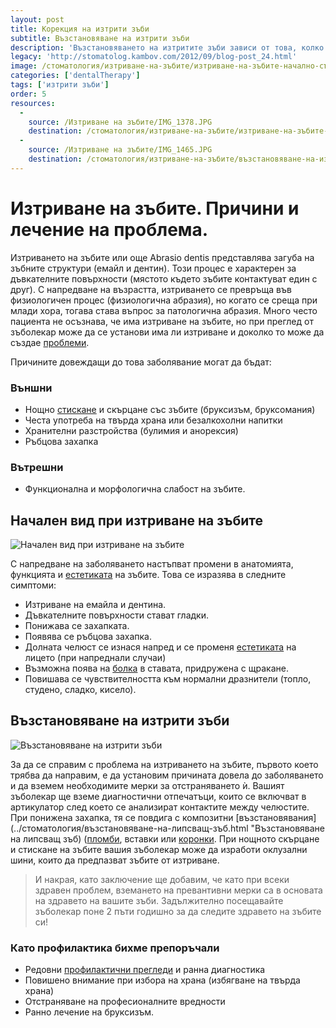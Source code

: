 ```yaml
---
layout: post
title: Корекция на изтрити зъби
subtitle: Възстановяване на изтрити зъби
description: 'Възстановяването на изтритите зъби зависи от това, колко са изтрити и дали това води до проблеми в дъвкателната функция и темпоромандибуларната става. Много често пациента не осъзнава, че има изтриване на зъбите, но при преглед от зъболекар може да се установи има ли изтриване и доколко то може да създае проблеми. '
legacy: 'http://stomatolog.kambov.com/2012/09/blog-post_24.html'
image: /стоматология/изтриване-на-зъбите/изтриване-на-зъбите-начално-състояние.jpg
categories: ['dentalTherapy']
tags: ['изтрити зъби']
order: 5
resources:
  -
    source: /Изтриване на зъбите/IMG_1378.JPG
    destination: /стоматология/изтриване-на-зъбите/изтриване-на-зъбите-начално-състояние.jpg
  -
    source: /Изтриване на зъбите/IMG_1465.JPG
    destination: /стоматология/изтриване-на-зъбите/възстановяване-на-изтрити-зъби.jpg
---
```

# Изтриване на зъбите. Причини и лечение на проблема.

Изтриването на зъбите или още Abrasio dentis представлява загуба на зъбните структури (емайл и дентин). Този процес е характерен за дъвкателните повърхности (мястото където зъбите контактуват един с друг). С напредване на възрастта, изтриването се превръща във физиологичен процес (физиологична абразия), но когато се среща при млади хора, тогава става въпрос за патологична абразия. Много често пациента не осъзнава, че има изтриване на зъбите, но при преглед от зъболекар може да се установи има ли изтриване и доколко то може да създае [проблеми](../стоматология/опасности-при-умъртяване-на-зъб-с-арсен.html "Проблеми със зъб. Опасности при умъртвяването на зъба с арсен"). 

Причините довеждащи до това заболявание могат да бъдат:

### Външни

- Нощно [стискане](../стоматология/стискане-или-скърцане-на-зъби.html "Стискана и скърцане със зъбите") и скърцане със зъбите (бруксизъм, бруксомания)
- Честа употреба на твърда храна или безалкохолни напитки
- Хранителни разстройства (булимия и анорексия)
- Ръбцова захапка

### Вътрешни

- Функционална и морфологична слабост на зъбите.

## Начален вид при изтриване на зъбите
![Начален вид при изтриване на зъбите](изтриване-на-зъбите/изтриване-на-зъбите-начално-състояние.jpg)

С напредване на заболяването настъпват промени в анатомията, функцията и [естетиката](../зъболекар/услуги/естетични-пломби.html "Естетични пломби") на зъбите. Това се изразява в следните симптоми:

- Изтриване на емайла и дентина.
- Дъвкателните повърхности стават гладки.
- Понижава се захапката.
- Появява се ръбцова захапка.
- Долната челюст се изнася напред и се променя [естетиката](../зъболекар/естетична-стоматология.html "Еатетична стоматология") на лицето (при напреднали случаи)
- Възможна поява на [болка](../стоматология/болка-във-вече-умъртвен-зъб.html "Проблеми със зъб. Болка във вече умъртвен зъб") в ставата, придружена с щракане.
- Повишава се чувствителността към нормални дразнители (топло, студено, сладко, кисело).

## Възстановяване на изтрити зъби
![Възстановяване на изтрити зъби](изтриване-на-зъбите/възстановяване-на-изтрити-зъби.jpg)

За да се справим с проблема на изтриването на зъбите, първото което трябва да направим, е да установим причината довела до заболяването и да вземем необходимите мерки за отстраняването ѝ. Вашият зъболекар ще вземе диагностични отпечатъци, които се включват в артикулатор след което се анализират контактите между челюстите. При понижена захапка, тя се повдига с композитни [възстановявания](../стоматология/възстановяване-на-липсващ-зъб.html "Възстановяване на липсващ зъб) ([пломби](../стоматология/видове-пломби.html "Видове пломби. Предимства и недостатъци"), вставки или [коронки](../зъболекар/услуги/коронки-и-мостове.html "Коронки и мостове"). При нощното скърцане и стискане на зъбите вашия зъболекар може да изработи оклузални шини, които да предпазват зъбите от изтриване.

> И накрая, като заключение ще добавим, че като при всеки здравен проблем, вземането на превантивни мерки са в основата на здравето на вашите зъби. Задължително посещавайте зъболекар поне 2 пъти годишно за да следите здравето на зъбите си!

### Като профилактика бихме препоръчали

- Редовни [профилактични прегледи](../зъболекар/стоматологична-профилактика.html "Редовни профилактични прегледи и почистване на зъбен камък") и ранна диагностика
- Повишено внимание при избора на храна (избягване на твърда храна)
- Отстраняване на професионалните вредности
- Ранно лечение на бруксизъм.
